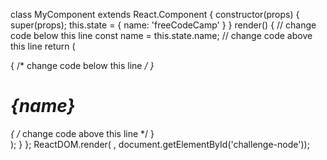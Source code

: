 class MyComponent extends React.Component {
  constructor(props) {
    super(props);
    this.state = {
      name: 'freeCodeCamp'
    }
  }
  render() {
    // change code below this line
    const name = this.state.name;
    // change code above this line
    return (
      <div>
        { /* change code below this line */ }
        <h1>{name}</h1>
        { /* change code above this line */ }
      </div>
    );
  }
};
ReactDOM.render(<MyComponent /> , document.getElementById('challenge-node'));